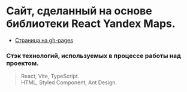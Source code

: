 # Сайт, сделанный на основе библиотеки React Yandex Maps.

- [Страница на gh-pages](https://h1znt.github.io/React-yandex-map/ "Ссылка на сайт")

### Стэк технологий, используемых в процессе работы над проектом.
> React, Vite, TypeScript.<br>
> HTML, Styled Component, Ant Design.<br>

